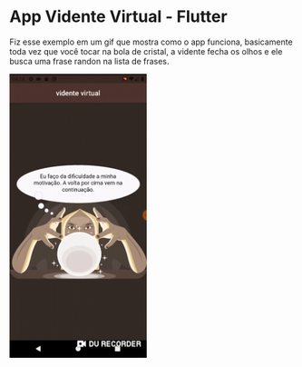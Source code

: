 
# App Vidente Virtual - Flutter

Fiz esse exemplo em um gif que mostra como o app funciona, basicamente toda vez que você tocar na bola de cristal, a vidente fecha os olhos e ele busca uma frase randon na lista de frases.

<img height='500' src="https://github.com/peagape/vidente-virtual-flutter/raw/master/screenshot.gif">

